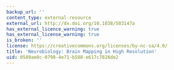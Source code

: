 ```yaml
---
backup_url: ''
content_type: external-resource
external_url: http://dx.doi.org/10.1038/503147a
has_external_licence_warning: true
has_external_license_warning: true
is_broken: ''
license: https://creativecommons.org/licenses/by-nc-sa/4.0/
title: 'Neurobiology: Brain Mapping in High Resolution'
uid: 0589ae0c-0798-4e71-b588-e617c7826de2
---
```

